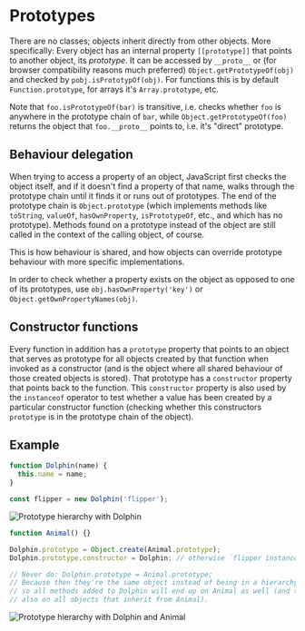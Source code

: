 # Prototypes

There are no classes; objects inherit directly from other objects. More specifically: Every object has an internal property `[[prototype]]` that points to another object, its _prototype_. It can be accessed by `__proto__` or (for browser compatibility reasons much preferred) `Object.getPrototypeOf(obj)` and checked by `pobj.isPrototypOf(obj)`. For functions this is by default `Function.prototype`, for arrays it's `Array.prototype`, etc.

Note that `foo.isPrototypeOf(bar)` is transitive, i.e. checks whether `foo` is anywhere in the prototype chain of `bar`, while `Object.getPrototypeOf(foo)` returns the object that `foo.__proto__` points to, i.e. it's "direct" prototype.

## Behaviour delegation

When trying to access a property of an object, JavaScript first checks the object itself, and if it doesn't find a property of that name, walks through the prototype chain until it finds it or runs out of prototypes. The end of the prototype chain is `Object.prototype` (which implements methods like `toString`, `valueOf`, `hasOwnProperty`, `isPrototypeOf`, etc., and which has no prototype).
Methods found on a prototype instead of the object are still called in the context of the calling object, of course.

This is how behaviour is shared, and how objects can override prototype behaviour with more specific implementations.

In order to check whether a property exists on the object as opposed to one of its prototypes, use `obj.hasOwnProperty('key')` or `Object.getOwnPropertyNames(obj)`.

## Constructor functions  

Every function in addition has a `prototype` property that points to an object that serves as prototype for all objects created by that function when invoked as a constructor (and is the object where all shared behaviour of those created objects is stored). That prototype has a `constructor` property that points back to the function. This `constructor` property is also used by the `instanceof` operator to test whether a value has been created by a particular constructor function (checking whether this constructors `prototype` is in the prototype chain of the object).

## Example

```js
function Dolphin(name) {
  this.name = name;
}

const flipper = new Dolphin('flipper');
```

![Prototype hierarchy with Dolphin](proto1.png)

```js
function Animal() {}

Dolphin.prototype = Object.create(Animal.prototype);
Dolphin.prototype.constructor = Dolphin; // otherwise `flipper instanceof Animal` won't work

// Never do: Dolphin.prototype = Animal.prototype;
// Because then they're the same object instead of being in a hierarchy,
// so all methods added to Dolphin will end up on Animal as well (and thus
// also on all objects that inherit from Animal).
```

![Prototype hierarchy with Dolphin and Animal](proto2.png)
